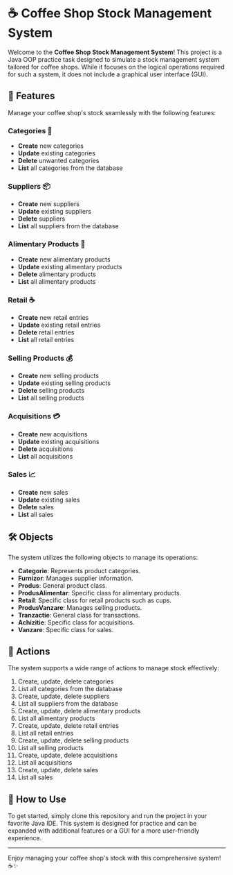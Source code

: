 # ☕ Coffee Shop Stock Management System

Welcome to the **Coffee Shop Stock Management System**! This project is a Java OOP practice task designed to simulate a stock management system tailored for coffee shops. While it focuses on the logical operations required for such a system, it does not include a graphical user interface (GUI).

## 🌟 Features

Manage your coffee shop's stock seamlessly with the following features:

### Categories 📂
- **Create** new categories
- **Update** existing categories
- **Delete** unwanted categories
- **List** all categories from the database

### Suppliers 📦
- **Create** new suppliers
- **Update** existing suppliers
- **Delete** suppliers
- **List** all suppliers from the database

### Alimentary Products 🥛
- **Create** new alimentary products
- **Update** existing alimentary products
- **Delete** alimentary products
- **List** all alimentary products

### Retail ☕️
- **Create** new retail entries
- **Update** existing retail entries
- **Delete** retail entries
- **List** all retail entries

### Selling Products 💰
- **Create** new selling products
- **Update** existing selling products
- **Delete** selling products
- **List** all selling products

### Acquisitions 💳
- **Create** new acquisitions
- **Update** existing acquisitions
- **Delete** acquisitions
- **List** all acquisitions

### Sales 📈
- **Create** new sales
- **Update** existing sales
- **Delete** sales
- **List** all sales

## 🛠️ Objects

The system utilizes the following objects to manage its operations:

- **Categorie**: Represents product categories.
- **Furnizor**: Manages supplier information.
- **Produs**: General product class.
- **ProdusAlimentar**: Specific class for alimentary products.
- **Retail**: Specific class for retail products such as cups.
- **ProdusVanzare**: Manages selling products.
- **Tranzactie**: General class for transactions.
- **Achizitie**: Specific class for acquisitions.
- **Vanzare**: Specific class for sales.

## 🎯 Actions

The system supports a wide range of actions to manage stock effectively:

1. Create, update, delete categories
2. List all categories from the database
3. Create, update, delete suppliers
4. List all suppliers from the database
5. Create, update, delete alimentary products
6. List all alimentary products
7. Create, update, delete retail entries
8. List all retail entries
9. Create, update, delete selling products
10. List all selling products
11. Create, update, delete acquisitions
12. List all acquisitions
13. Create, update, delete sales
14. List all sales

## 📘 How to Use

To get started, simply clone this repository and run the project in your favorite Java IDE. This system is designed for practice and can be expanded with additional features or a GUI for a more user-friendly experience.

---

Enjoy managing your coffee shop's stock with this comprehensive system! ☕✨


